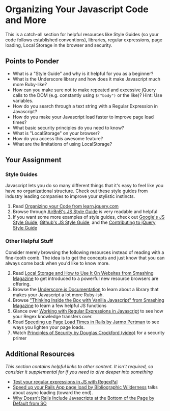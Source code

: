 # Organizing Your Javascript Code and More

This is a catch-all section for helpful resources like Style Guides (so your code follows established conventions), libraries, regular expressions, page loading, Local Storage in the browser and security.

## Points to Ponder

* What is a "Style Guide" and why is it helpful for you as a beginner?
* What is the Underscore library and how does it make Javascript much more Ruby-like?
* How can you make sure not to make repeated and excessive jQuery calls to the DOM (e.g. constantly using `$("body")` or the like)? Hint: Use variables.
* How do you search through a text string with a Regular Expression in Javascript?
* How do you make your Javascript load faster to improve page load times?
* What basic security principles do you need to know?
* What is "LocalStorage" on your browser?
* How do you access this awesome feature?
* What are the limitations of using LocalStorage?

## Your Assignment

### Style Guides

Javascript lets you do so many different things that it's easy to feel like you have no organizational structure.  Check out these style guides from industry leading companies to improve your stylistic instincts.

1. Read [Organizing your Code from learn.jquery.com](http://learn.jquery.com/code-organization/)
2. Browse through [AirBnB's JS Style Guide](https://github.com/airbnb/javascript) is very readable and helpful
3. If you want some more examples of style guides, check out [Google's JS Style Guide](http://google-styleguide.googlecode.com/svn/trunk/javascriptguide.xml), [Github's JS Style Guide](https://github.com/styleguide/javascript), and the [Contributing to jQuery Style Guide](http://contribute.jquery.org/style-guide/js/)

### Other Helpful Stuff

Consider merely browsing the following resources instead of reading with a fine-tooth comb.  The idea is to get the concepts and just know that you can always come back when you'd like to know more.

2. Read [Local Storage and How to Use It On Websites from Smashing Magazine](http://coding.smashingmagazine.com/2010/10/11/local-storage-and-how-to-use-it/) to get introduced to a powerful new resource browsers are offering.
1. Browse the [Underscore.js Documentation](http://underscorejs.org) to learn about a library that makes your Javascript a lot more Ruby-ish.
2. Browse ["Thinking Inside the Box with Vanilla Javascript" from Smashing Magazine](http://coding.smashingmagazine.com/2013/10/06/inside-the-box-with-vanilla-javascript/) to learn a few helpful JS functions
3. Glance over [Working with Regular Expressions in Javascript](https://developer.mozilla.org/en-US/docs/Web/JavaScript/Guide/Regular_Expressions) to see how your Regex knowledge transfers over.
4. Read [Speeding up Page Load Times in Rails by Jarmo Pertman](http://itreallymatters.net/post/45763483826/speeding-up-page-load-time-in-rails#.UvGCG0JdWUA) to see ways you lighten your page loads.
5. Watch [Principles of Security by Douglas Crockford (video)](http://www.youtube.com/watch?v=zKuFu19LgZA) for a security primer


## Additional Resources

*This section contains helpful links to other content. It isn't required, so consider it supplemental for if you need to dive deeper into something*

* [Test your regular expressions in JS with RegexPal](http://regexpal.com/)
* [Speed up your Rails App page load by Bibliographic Wilderness](http://bibwild.wordpress.com/2012/11/21/speed-up-your-rails-apps-page-load/) talks about async loading (toward the end).
* [Why Doesn't Rails Include Javascripts at the Bottom of the Page by Default from SO](http://stackoverflow.com/questions/7584717/why-rails-doesnt-include-the-javascript-files-at-the-bottom-of-the-html-page-by)

